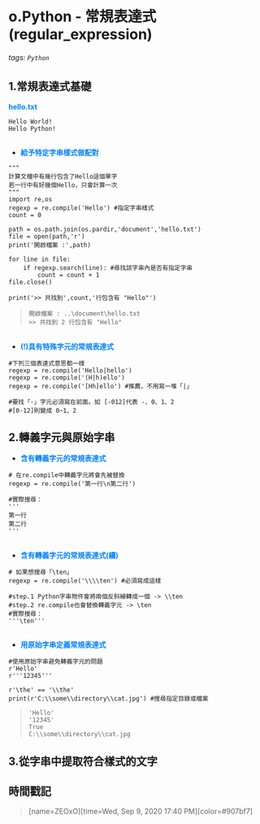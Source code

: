 # o.Python - 常規表達式(regular_expression)

###### tags: `Python`

## 1.常規表達式基礎

<font color="#0080FF">**hello.txt**</font>

```python=+
Hello World!
Hello Python!
```
##
* <font color="#0080FF">**給予特定字串樣式做配對**</font>

```python=+
"""
計算文檔中有幾行包含了Hello這個單字
若一行中有好幾個Hello，只會計算一次
"""
import re,os
regexp = re.compile('Hello') #指定字串樣式
count = 0

path = os.path.join(os.pardir,'document','hello.txt')
file = open(path,'r')
print('開啟檔案 :',path)

for line in file:
    if regexp.search(line): #尋找該字串內是否有指定字串
        count = count + 1
file.close()

print('>> 共找到',count,'行包含有 "Hello"')
```

> ```開啟檔案 : ..\document\hello.txt```</br>
> ```>> 共找到 2 行包含有 "Hello"```
## 
* <font color="#0080FF">**(!)具有特殊字元的常規表達式**</font>

```python=+
#下列三個表達式意思都一樣
regexp = re.compile('Hello|hello')
regexp = re.compile('(H|h)ello')
regexp = re.compile('[Hh]ello') #推薦，不用寫一堆「|」

#要找「-」字元必須寫在前面。如 [-012]代表 -、0、1、2
#[0-12]則變成 0~1、2
```

## 2.轉義字元與原始字串

* <font color="#0080FF">**含有轉義字元的常規表達式**</font>

```python=+
# 在re.compile中轉義字元將會先被替換
regexp = re.compile('第一行\n第二行')

#實際搜尋：
'''
第一行
第二行
'''
```
##
* <font color="#0080FF">**含有轉義字元的常規表達式(續)**</font>

```python=+
# 如果想搜尋「\ten」
regexp = re.compile('\\\\ten') #必須寫成這樣
  
#step.1 Python字串物件會將兩個反斜線轉成一個 -> \\ten
#step.2 re.compile也會替換轉義字元 -> \ten
#實際搜尋：
'''\ten'''
```

##
* <font color="#0080FF">**用原始字串定義常規表達式**</font>

```python=+
#使用原始字串避免轉義字元的問題
r'Hello'
r'''12345'''

r'\the' == '\\the'
print(r'C:\\some\\directory\\cat.jpg') #搜尋指定目錄或檔案
```

> ```'Hello'```</br>
> ```'12345'```</br>
> ```True```</br>
> ```C:\\some\\directory\\cat.jpg```

## 3.從字串中提取符合樣式的文字



## 時間戳記

> [name=ZEOxO][time=Wed, Sep 9, 2020 17:40 PM][color=#907bf7]